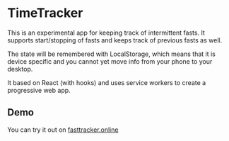 # TimeTracker

This is an experimental app for keeping track of intermittent fasts.
It supports start/stopping of fasts and keeps track of previous fasts as well.

The state will be remembered with LocalStorage, which means that it is device
specific and you cannot yet move info from your phone to your desktop.

It based on React (with hooks) and uses service workers to create a progressive web app.

## Demo

You can try it out on [fasttracker.online](https://www.fasttracker.online 'FastTracker.online')

